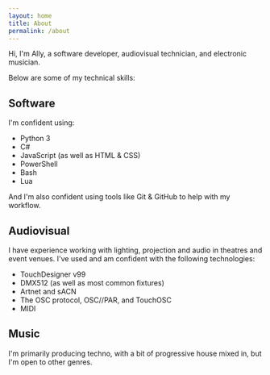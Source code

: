 ```yaml
---
layout: home
title: About
permalink: /about
---
```


Hi, I'm Ally, a software developer, audiovisual technician, and electronic musician.


Below are some of my technical skills:
## Software
I'm confident using:
- Python 3
- C#
- JavaScript (as well as HTML & CSS)
- PowerShell
- Bash
- Lua

And I'm also confident using tools like Git & GitHub to help with my workflow.

## Audiovisual
I have experience working with lighting, projection and audio in theatres and event venues.
I've used and am confident with the following technologies:
- TouchDesigner v99
- DMX512 (as well as most common fixtures)
- Artnet and sACN
- The OSC protocol, OSC//PAR, and TouchOSC
- MIDI

## Music
I'm primarily producing techno, with a bit of progressive house mixed in, but I'm open to other genres.
